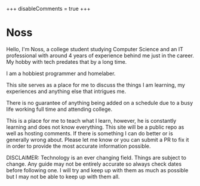 +++
disableComments = true
+++

# Noss
Hello, I'm Noss, a college student studying Computer Science and an IT professional with around 4 years of experience behind me just in the career. My hobby with tech predates that by a long time.

I am a hobbiest programmer and homelaber.

This site serves as a place for me to discuss the things I am learning, my experiences and anything else that intrigues me.

There is no guarantee of anything being added on a schedule due to a busy life working full time and attending college.

This is a place for me to teach what I learn, however, he is constantly learning and does not know everything. This site will be a public repo as well as hosting comments. If there is something I can do better or is generally wrong about. Please let me know or you can submit a PR to fix it in order to provide the most accurate information possible.

DISCLAIMER: Technology is an ever changing field. Things are subject to change. Any guide may not be entirely accurate so always check dates before following one. I will try and keep up with them as much as possible but I may not be able to keep up with them all.
